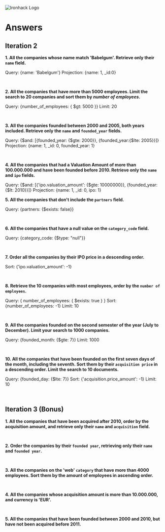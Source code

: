 ![Ironhack Logo](https://i.imgur.com/1QgrNNw.png)

# Answers

## Iteration 2

**1. All the companies whose name match 'Babelgum'. Retrieve only their `name` field.**

<!-- Your Query Goes Here -->

Query: {name: 'Babelgum'}
Projection: {name: 1, \_id:0}

<br>

**2. All the companies that have more than 5000 employees. Limit the search to 20 companies and sort them by _number of employees_.**

<!-- Your Query Goes Here -->

Query: {number_of_employees: { $gt: 5000 }}
Limit: 20

<br>

**3. All the companies founded between 2000 and 2005, both years included. Retrieve only the `name` and `founded_year` fields.**

<!-- Your Query Goes Here -->

Query: {$and: [{founded_year: {$gte: 2000}}, {founded_year:{$lte: 2005}}]}
Projection: {name: 1, \_id: 0, founded_year: 1}

<br>

**4. All the companies that had a Valuation Amount of more than 100.000.000 and have been founded before 2010. Retrieve only the `name` and `ipo` fields.**

<!-- Your Query Goes Here -->

Query: {$and: [{'ipo.valuation_amount': {$gte: 10000000}}, {founded_year:{$lt: 2010}}]}
Projection: {name: 1, \_id: 0, ipo: 1}
<br>

**5. All the companies that don't include the `partners` field.**

<!-- Your Query Goes Here -->

Query: {partners: {$exists: false}}

<br>

**6. All the companies that have a null value on the `category_code` field.**

<!-- Your Query Goes Here -->

Query: {category_code: {$type: "null"}}

<br>

**7. Order all the companies by their IPO price in a descending order.**

<!-- Your Query Goes Here -->

Sort: {'ipo.valuation_amount': -1}

<br>

**8. Retrieve the 10 companies with most employees, order by the `number of employees`.**

<!-- Your Query Goes Here -->

Query: { number_of_employees: { $exists: true } }
Sort: {number_of_employees: -1}
Limit: 10

<br>

**9. All the companies founded on the second semester of the year (July to December). Limit your search to 1000 companies.**

<!-- Your Query Goes Here -->

Query: {founded_month: {$gte: 7}}
Limit: 1000

<br>

**10. All the companies that have been founded on the first seven days of the month, including the seventh. Sort them by their `acquisition price` in a descending order. Limit the search to 10 documents.**

<!-- Your Query Goes Here -->

Query: {founded_day: {$lte: 7}}
Sort: {'acquisition.price_amount': -1}
Limit: 10

<br>

## Iteration 3 (Bonus)

**1. All the companies that have been acquired after 2010, order by the acquisition amount, and retrieve only their `name` and `acquisition` field.**

<!-- Your Query Goes Here -->

<br>

**2. Order the companies by their `founded year`, retrieving only their `name` and `founded year`.**

<!-- Your Query Goes Here -->

<br>

**3. All the companies on the 'web' `category` that have more than 4000 employees. Sort them by the amount of employees in ascending order.**

<!-- Your Query Goes Here -->

<br>

**4. All the companies whose acquisition amount is more than 10.000.000, and currency is 'EUR'.**

<!-- Your Query Goes Here -->

<br>

**5. All the companies that have been founded between 2000 and 2010, but have not been acquired before 2011.**

<!-- Your Query Goes Here -->

<br>
